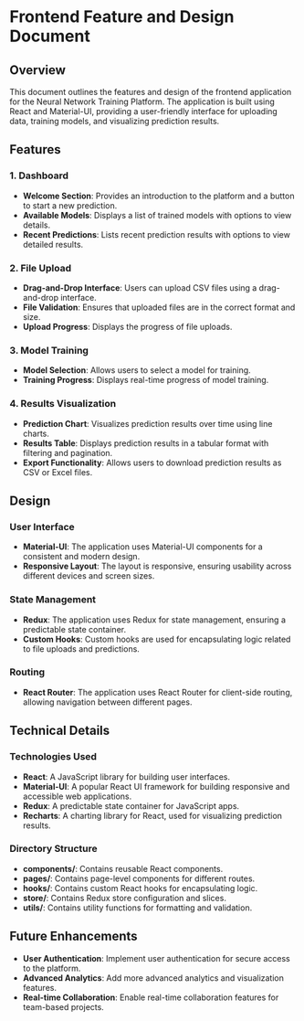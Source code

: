 # Frontend Feature and Design Document

## Overview
This document outlines the features and design of the frontend application for the Neural Network Training Platform. The application is built using React and Material-UI, providing a user-friendly interface for uploading data, training models, and visualizing prediction results.

## Features

### 1. Dashboard
- **Welcome Section**: Provides an introduction to the platform and a button to start a new prediction.
- **Available Models**: Displays a list of trained models with options to view details.
- **Recent Predictions**: Lists recent prediction results with options to view detailed results.

### 2. File Upload
- **Drag-and-Drop Interface**: Users can upload CSV files using a drag-and-drop interface.
- **File Validation**: Ensures that uploaded files are in the correct format and size.
- **Upload Progress**: Displays the progress of file uploads.

### 3. Model Training
- **Model Selection**: Allows users to select a model for training.
- **Training Progress**: Displays real-time progress of model training.

### 4. Results Visualization
- **Prediction Chart**: Visualizes prediction results over time using line charts.
- **Results Table**: Displays prediction results in a tabular format with filtering and pagination.
- **Export Functionality**: Allows users to download prediction results as CSV or Excel files.

## Design

### User Interface
- **Material-UI**: The application uses Material-UI components for a consistent and modern design.
- **Responsive Layout**: The layout is responsive, ensuring usability across different devices and screen sizes.

### State Management
- **Redux**: The application uses Redux for state management, ensuring a predictable state container.
- **Custom Hooks**: Custom hooks are used for encapsulating logic related to file uploads and predictions.

### Routing
- **React Router**: The application uses React Router for client-side routing, allowing navigation between different pages.

## Technical Details

### Technologies Used
- **React**: A JavaScript library for building user interfaces.
- **Material-UI**: A popular React UI framework for building responsive and accessible web applications.
- **Redux**: A predictable state container for JavaScript apps.
- **Recharts**: A charting library for React, used for visualizing prediction results.

### Directory Structure
- **components/**: Contains reusable React components.
- **pages/**: Contains page-level components for different routes.
- **hooks/**: Contains custom React hooks for encapsulating logic.
- **store/**: Contains Redux store configuration and slices.
- **utils/**: Contains utility functions for formatting and validation.

## Future Enhancements
- **User Authentication**: Implement user authentication for secure access to the platform.
- **Advanced Analytics**: Add more advanced analytics and visualization features.
- **Real-time Collaboration**: Enable real-time collaboration features for team-based projects.